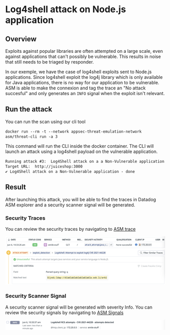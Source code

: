 # Log4shell attack on Node.js application

## Overview
Exploits against popular libraries are often attempted on a large scale, even against applications that can't possibly be vulnerable. This results in noise that still needs to be triaged by responder.

In our exemple, we have the case of log4shell exploits sent to Node.js applications. Since log4shell exploit the log4j library which is only available for Java applications, there is no way for our application to be vulnerable. ASM is able to make the connexion and tag the trace an "No attack succesful" and only generates an `INFO` signal when the exploit isn't relevant. 

## Run the attack
You can run the scan using our cli tool

```shell
docker run --rm -t --network appsec-threat-emulation-network asm/threat-cli run -a 3
```

This command will run the CLI inside the docker container. The CLI will launch an attack using a log4shell payload on the vulnerable application.

```shell
Running attack #3:  Log4Shell attack on a a Non-Vulnerable application
Target URL:  http://juiceshop:3000
✔ Log4Shell attack on a Non-Vulnerable application - done
```

## Result
After launching this attack, you will be able to find the traces in Datadog ASM explorer and a security scanner signal will be generated.

### Security Traces
You can review the security traces by navigating to [ASM trace](https://app.datadoghq.com/security/appsec/traces)

![Security Traces](./imgs/log4shell-trace-1.png "Security Traces")
![Security Traces](./imgs/log4shell-trace-2.png "Security Trace")


### Security Scanner Signal
A security scanner signal will be generated with severity Info. You can review the security signals by navigating to [ASM Signals](https://app.datadoghq.com/security?query=%40workflow.rule.type%3A%22Application%20Security%22&column=time&order=desc&product=appsec&view=signal)



![Security Signal](./imgs/log4shell-signal.png "Security Signal")
